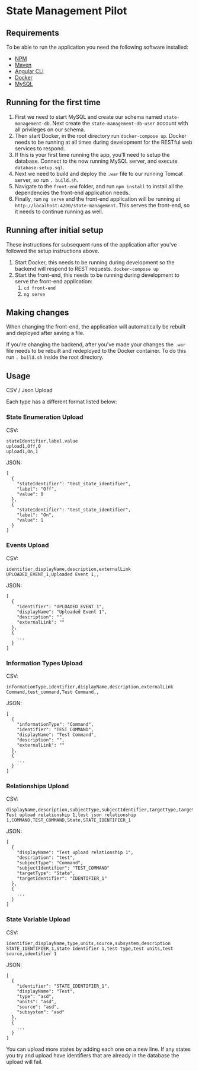 # State Management Pilot

## Requirements

To be able to run the application you need the following software installed:
- [NPM](https://www.npmjs.com/get-npm)
- [Maven](https://maven.apache.org/install.html)
- [Angular CLI](https://cli.angular.io/)
- [Docker](https://docs.docker.com/install/)
- [MySQL](https://www.mysql.com/)

## Running for the first time

1. First we need to start MySQL and create our schema named `state-management-db`. Next create the `state-management-db-user` account with all privileges on our schema.
2. Then start Docker, in the root directory run `docker-compose up`. Docker needs to be running at all times during development for the RESTful web services to respond.
3. If this is your first time running the app, you'll need to setup the database.  Connect to the now running MySQL server, and execute `database-setup.sql`.
4. Next we need to build and deploy the `.war` file to our running Tomcat server, so run `. build.sh`. 
5. Navigate to the `front-end` folder, and run `npm install` to install all the dependencies the front-end application needs.
6. Finally, run `ng serve` and the front-end application will be running at `http://localhost:4200/state-management`.  This serves the front-end, so it needs to continue running as well.


## Running after initial setup

These instructions for subsequent runs of the application after you've followed the setup instructions above.

1. Start Docker, this needs to be running during development so the backend will respond to REST requests. `docker-compose up`
2. Start the front-end, this needs to be running during development to serve the front-end application:
    1. `cd front-end`
    2. `ng serve`

## Making changes

When changing the front-end, the application will automatically be rebuilt and deployed after saving a file.

If you're changing the backend, after you've made your changes the `.war` file needs to be rebuilt and redeployed to the Docker container.  To do this run `. build.sh` inside the root directory.

## Usage

CSV / Json Upload

Each type has a different format listed below:

### State Enumeration Upload

CSV:
```
stateIdentifier,label,value
upload1,Off,0
upload1,On,1
```

JSON:
```
[
  {
    "stateIdentifier": "test_state_identifier",
    "label": "Off",
    "value": 0
  },
  {
    "stateIdentifier": "test_state_identifier",
    "label": "On",
    "value": 1
  }
]
```

### Events Upload

CSV:
```
identifier,displayName,description,externalLink
UPLOADED_EVENT_1,Uploaded Event 1,,
```

JSON:
```
[
  {
    "identifier": "UPLOADED_EVENT_1",
    "displayName": "Uploaded Event 1",
    "description": "",
    "externalLink": ""
  },
  {
    ...
  }
]
```

### Information Types Upload

CSV:
```
informationType,identifier,displayName,description,externalLink
Command,test_command,Test Command,,
```

JSON:
```
[
  {
    "informationType": "Command",
    "identifier": "TEST_COMMAND",
    "displayName": "Test Command",
    "description": "",
    "externalLink": ""
  },
  {
    ...
  }
]
```

### Relationships Upload

CSV:
```
displayName,description,subjectType,subjectIdentifier,targetType,targetIdentifier
Test upload relationship 1,test json relationship 1,COMMAND,TEST_COMMAND,State,STATE_IDENTIFIER_1
```

JSON:
```
[
  {
    "displayName": "Test upload relationship 1",
    "description": "test",
    "subjectType": "Command",
    "subjectIdentifier": "TEST_COMMAND"
    "targetType": "State",
    "targetIdentifier": "IDENTIFIER_1"
  },
  {
    ...
  }
]
```

### State Variable Upload

CSV:
```
identifier,displayName,type,units,source,subsystem,description
STATE_IDENTIFIER_1,State Identifier 1,test type,test units,test source,identifier 1
```

JSON:
```
[
  {
    "identifier": "STATE_IDENTIFIER_1",
    "displayName": "Test",
    "type": "asd",
    "units": "asd",
    "source": "asd",
    "subsystem": "asd"
  },
  {
    ...
  }
]
```

You can upload more states by adding each one on a new line.  If any states you try and upload have identifiers that are already in the database the upload will fail.
